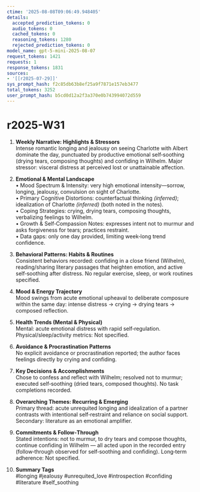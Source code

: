```yaml
---
ctime: '2025-08-08T09:06:49.948405'
details:
  accepted_prediction_tokens: 0
  audio_tokens: 0
  cached_tokens: 0
  reasoning_tokens: 1280
  rejected_prediction_tokens: 0
model_name: gpt-5-mini-2025-08-07
request_tokens: 1421
requests: 1
response_tokens: 1831
sources:
- '[[r2025-07-29]]'
sys_prompt_hash: f2c85db63b8ef25a9f7871e157eb3477
total_tokens: 3252
user_prompt_hash: b5cd0d12a2f3a370e0b743994072d559
---
```

# r2025-W31

1. **Weekly Narrative: Highlights & Stressors**  
Intense romantic longing and jealousy on seeing Charlotte with Albert dominate the day, punctuated by productive emotional self‑soothing (drying tears, composing thoughts) and confiding in Wilhelm. Major stressor: visceral distress at perceived lost or unattainable affection.

2. **Emotional & Mental Landscape**  
• Mood Spectrum & Intensity: very high emotional intensity—sorrow, longing, jealousy, convulsion on sight of Charlotte.  
• Primary Cognitive Distortions: counterfactual thinking *(inferred)*; idealization of Charlotte *(inferred)* (both noted in the notes).  
• Coping Strategies: crying, drying tears, composing thoughts, verbalizing feelings to Wilhelm.  
• Growth & Self‑Compassion Notes: expresses intent not to murmur and asks forgiveness for tears; practices restraint.  
• Data gaps: only one day provided, limiting week‑long trend confidence.

3. **Behavioral Patterns: Habits & Routines**  
Consistent behaviors recorded: confiding in a close friend (Wilhelm), reading/sharing literary passages that heighten emotion, and active self‑soothing after distress. No regular exercise, sleep, or work routines specified.

4. **Mood & Energy Trajectory**  
Mood swings from acute emotional upheaval to deliberate composure within the same day: intense distress → crying → drying tears → composed reflection.

5. **Health Trends (Mental & Physical)**  
Mental: acute emotional distress with rapid self‑regulation. Physical/sleep/activity metrics: Not specified.

6. **Avoidance & Procrastination Patterns**  
No explicit avoidance or procrastination reported; the author faces feelings directly by crying and confiding.

7. **Key Decisions & Accomplishments**  
Chose to confess and reflect with Wilhelm; resolved not to murmur; executed self‑soothing (dried tears, composed thoughts). No task completions recorded.

8. **Overarching Themes: Recurring & Emerging**  
Primary thread: acute unrequited longing and idealization of a partner contrasts with intentional self‑restraint and reliance on social support. Secondary: literature as an emotional amplifier.

9. **Commitments & Follow‑Through**  
Stated intentions: not to murmur, to dry tears and compose thoughts, continue confiding in Wilhelm — all acted upon in the recorded entry (follow‑through observed for self‑soothing and confiding). Long‑term adherence: Not specified.

10. **Summary Tags**  
#longing #jealousy #unrequited_love #introspection #confiding #literature #self_soothing